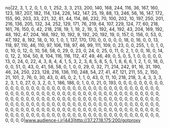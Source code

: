 no|22, 3, 1, 2, 0, 1, 0, 1, 252, 3, 3, 213, 200, 140, 168, 244, 116, 36, 167, 160, 123, 187, 207, 182, 114, 134, 226, 142, 147, 25, 19, 88, 13, 246, 56, 16, 147, 172, 155, 90, 203, 33, 221, 32, 81, 44, 114, 86, 232, 70, 100, 202, 10, 197, 250, 201, 216, 136, 205, 132, 34, 252, 129, 171, 76, 219, 64, 107, 229, 124, 77, 60, 218, 161, 76, 150, 0, 42, 218, 218, 19, 1, 19, 2, 19, 3, 192, 44, 192, 43, 204, 169, 192, 48, 192, 47, 204, 168, 192, 10, 192, 9, 192, 20, 192, 19, 0, 157, 0, 156, 0, 53, 0, 47, 192, 8, 192, 18, 0, 10, 1, 0, 1, 137, 170, 170, 0, 0, 0, 0, 0, 18, 0, 16, 0, 0, 13, 118, 97, 110, 46, 110, 97, 106, 118, 97, 46, 99, 111, 109, 0, 23, 0, 0, 255, 1, 0, 1, 0, 0, 10, 0, 12, 0, 10, 58, 58, 0, 29, 0, 23, 0, 24, 0, 25, 0, 11, 0, 2, 1, 0, 0, 16, 0, 14, 0, 12, 2, 104, 50, 8, 104, 116, 116, 112, 47, 49, 46, 49, 0, 5, 0, 5, 1, 0, 0, 0, 0, 0, 13, 0, 24, 0, 22, 4, 3, 8, 4, 4, 1, 5, 3, 2, 3, 8, 5, 8, 5, 5, 1, 8, 6, 6, 1, 2, 1, 0, 18, 0, 0, 0, 51, 0, 43, 0, 41, 58, 58, 0, 1, 0, 0, 29, 0, 32, 71, 214, 242, 91, 16, 31, 190, 46, 24, 250, 223, 128, 216, 136, 110, 248, 54, 27, 41, 47, 121, 211, 55, 2, 150, 21, 101, 2, 76, 0, 30, 43, 0, 45, 0, 2, 1, 1, 0, 43, 0, 11, 10, 218, 218, 3, 4, 3, 3, 3, 2, 3, 1, 0, 27, 0, 3, 2, 0, 1, 186, 186, 0, 1, 0, 0, 21, 0, 193, 0, 0, 0, 0, 0, 0, 0, 0, 0, 0, 0, 0, 0, 0, 0, 0, 0, 0, 0, 0, 0, 0, 0, 0, 0, 0, 0, 0, 0, 0, 0, 0, 0, 0, 0, 0, 0, 0, 0, 0, 0, 0, 0, 0, 0, 0, 0, 0, 0, 0, 0, 0, 0, 0, 0, 0, 0, 0, 0, 0, 0, 0, 0, 0, 0, 0, 0, 0, 0, 0, 0, 0, 0, 0, 0, 0, 0, 0, 0, 0, 0, 0, 0, 0, 0, 0, 0, 0, 0, 0, 0, 0, 0, 0, 0, 0, 0, 0, 0, 0, 0, 0, 0, 0, 0, 0, 0, 0, 0, 0, 0, 0, 0, 0, 0, 0, 0, 0, 0, 0, 0, 0, 0, 0, 0, 0, 0, 0, 0, 0, 0, 0, 0, 0, 0, 0, 0, 0, 0, 0, 0, 0, 0, 0, 0, 0, 0, 0, 0, 0, 0, 0, 0, 0, 0, 0, 0, 0, 0, 0, 0, 0, 0, 0, 0, 0, 0, 0, 0, 0, 0, 0, 0, 0, 0, 0, 0, 0, 0, 0, 0, 0, 0, 0, 0, 0, 0, 0, 0, 0, 0, 0, 0|www.audience-i.ir|443|http://37.27.18.175:200/gotproxy
